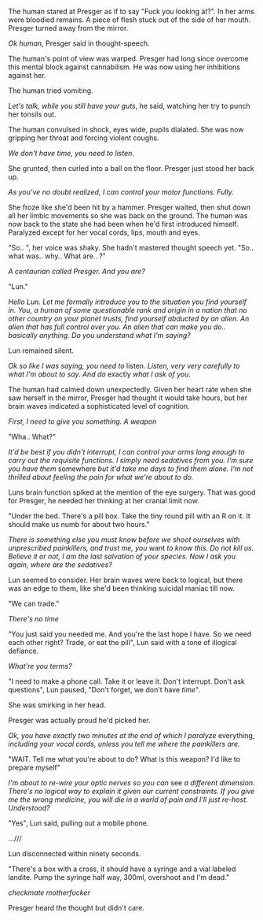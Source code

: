 The human stared at Presger as if to say "Fuck you looking at?".
In her arms were bloodied remains.
A piece of flesh stuck out of the side of her mouth.
Presger turned away from the mirror.

_Ok human_, Presger said in thought-speech.

The human's point of view was warped. Presger had long since overcome this
mental block against cannabilism. He was now using her inhibitions against her.

The human tried vomiting.

_Let's talk, while you still have your guts_, he said, watching her try to
punch her tonsils out.

The human convulsed in shock, eyes wide, pupils dialated. She was now gripping
her throat and forcing violent coughs.

_We don't have time, you need to listen_.

She grunted, then curled into a ball on the floor. Presger just stood her back
up.

_As you've no doubt realized, I can control your motor functions. Fully._

She froze like she'd been hit by a hammer. Presger waited, then shut down all
her limbic movements so she was back on the ground. The human was now back to
the state she had been when he'd first introduced himself. Paralyzed except for
her vocal cords, lips, mouth and eyes.

"So.. ", her voice was shaky. She hadn't mastered thought speech yet.
"So.. what was.. why.. What are.. ?"

_A centaurian called Presger. And you are?_

"Lun."

_Hello Lun. Let me formally introduce you to the situation you find yourself in.
You, a human of some questionable rank and origin in a nation that no other
country on your planet trusts, find yourself abducted by an alien. An alien that
has full control over you. An alien that can make you do.. basically anything.
Do you understand what I'm saying?_

Lun remained silent.

_Ok so like I was saying, you need to_ listen. _Listen, very very carefully to
what I'm about to say. And do_ exactly _what I ask of you._

The human had calmed down unexpectedly. Given her heart rate when she saw herself
in the mirror, Presger had thought it would take hours, but her brain waves indicated
a sophisticated level of cognition.

_First, I need to give you something. A weapon_

"Wha.. What?"

_It'd be best if you didn't interrupt, I can control your arms long enough to
carry out the requisite functions. I simply need sedatives from you. I'm sure
you have them_ somewhere _but it'd take me days to find them alone. I'm not
thrilled about feeling the pain for what we're about to do._

Luns brain function spiked at the mention of the eye surgery. That was good for Presger,
he needed her thinking at her cranial limit now.

"Under the bed. There's a pill box. Take the tiny round pill with an R on it. It
should make us numb for about two hours."

_There is something else you must know before we shoot ourselves with unprescribed
painkillers, and trust me, you_ want _to know this. Do not kill us. Believe it or not,
I am the last salvation of your species. Now I ask you again, where are the sedatives?_

Lun seemed to consider. Her brain waves were back to logical, but there was an edge to them,
like she'd been thinking suicidal maniac till now.

"We can trade."

_There's no time_

"You just said you needed me. And you're the last hope I have. So we need each other right?
Trade, or eat the pill", Lun said with a tone of illogical defiance.

_What're you terms?_

"I need to make a phone call. Take it or leave it. Don't interrupt. Don't ask questions",
Lun paused, "Don't forget, we don't have _time_".

She was smirking in her head.

Presger was actually proud he'd picked her.

_Ok, you have exactly two minutes at the end of which I paralyze_ everything, _including your
vocal cords, unless you tell me where the painkillers are._

"WAIT. Tell me what you're about to do? What is this weapon? I'd like to prepare myself"

_I'm about to re-wire your optic nerves so you can_ see _a different dimension. There's no
logical way to explain it given our current constraints. If you give me the wrong medicine,
you will die in a world of pain and I'll just re-host. Understood?_

"Yes", Lun said, pulling out a mobile phone.

...///

Lun disconnected within ninety seconds.

"There's a box with a cross, it should have a syringe and a vial labeled
landite. Pump the syringe half way, 300ml, overshoot and I'm dead."

_checkmate motherfucker_

Presger heard the thought but didn't care.

































